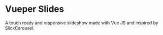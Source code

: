 # Vueper Slides

A touch ready and responsive slideshow made with Vue JS and inspired by SlickCarousel.